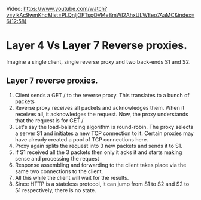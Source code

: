 Video: https://www.youtube.com/watch?v=ylkAc9wmKhc&list=PLQnljOFTspQVMeBmWI2AhxULWEeo7AaMC&index=6(12:58)

# Layer 4 Vs Layer 7 Reverse proxies.
Imagine a single client, single reverse proxy and two back-ends S1 and S2.

## Layer 7 reverse proxies.
1. Client sends a GET / to the reverse proxy. This translates to a bunch of packets
2. Reverse proxy receives all packets and acknowledges them. When it receives all, it acknowledges the request. Now, the proxy understands that the request is for GET /
3. Let's say the load-balancing algorithm is round-robin. The proxy selects a server S1 and initiates a new TCP connection to it. Certain proxies may have already created a pool of TCP connections here. 
4. Proxy again splits the request into 3 new packets and sends it to S1. 
5. If S1 received all the 3 packets then only it acks it and starts making sense and processing the request
6. Response assembling and forwarding to the client takes place via the same two connections to the client.
7. All this while the client will wait for the results.
8. Since HTTP is a stateless protocol, it can jump from S1 to S2 and S2 to S1 respectively, there is no state.